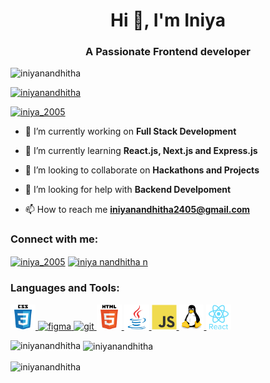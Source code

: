 <h1 align="center">Hi 👋, I'm Iniya</h1>
<h3 align="center">A Passionate Frontend developer</h3>

<p align="left"> <img src="https://komarev.com/ghpvc/?username=iniyanandhitha&label=Profile%20views&color=0e75b6&style=flat" alt="iniyanandhitha" /> </p>

<p align="left"> <a href="https://github.com/ryo-ma/github-profile-trophy"><img src="https://github-profile-trophy.vercel.app/?username=iniyanandhitha" alt="iniyanandhitha" /></a> </p>

<p align="left"> <a href="https://twitter.com/iniya_2005" target="blank"><img src="https://img.shields.io/twitter/follow/iniya_2005?logo=twitter&style=for-the-badge" alt="iniya_2005" /></a> </p>

- 🔭 I’m currently working on **Full Stack Development**

- 🌱 I’m currently learning **React.js, Next.js and Express.js**

- 👯 I’m looking to collaborate on **Hackathons and Projects**

- 🤝 I’m looking for help with **Backend Develpoment**

- 📫 How to reach me **iniyanandhitha2405@gmail.com**

<h3 align="left">Connect with me:</h3>
<p align="left">
<a href="https://twitter.com/iniya_2005" target="blank"><img align="center" src="https://raw.githubusercontent.com/rahuldkjain/github-profile-readme-generator/master/src/images/icons/Social/twitter.svg" alt="iniya_2005" height="30" width="40" /></a>
<a href="https://linkedin.com/in/iniya nandhitha n" target="blank"><img align="center" src="https://raw.githubusercontent.com/rahuldkjain/github-profile-readme-generator/master/src/images/icons/Social/linked-in-alt.svg" alt="iniya nandhitha n" height="30" width="40" /></a>
</p>

<h3 align="left">Languages and Tools:</h3>
<p align="left"> <a href="https://www.w3schools.com/css/" target="_blank" rel="noreferrer"> <img src="https://raw.githubusercontent.com/devicons/devicon/master/icons/css3/css3-original-wordmark.svg" alt="css3" width="40" height="40"/> </a> <a href="https://www.figma.com/" target="_blank" rel="noreferrer"> <img src="https://www.vectorlogo.zone/logos/figma/figma-icon.svg" alt="figma" width="40" height="40"/> </a> <a href="https://git-scm.com/" target="_blank" rel="noreferrer"> <img src="https://www.vectorlogo.zone/logos/git-scm/git-scm-icon.svg" alt="git" width="40" height="40"/> </a> <a href="https://www.w3.org/html/" target="_blank" rel="noreferrer"> <img src="https://raw.githubusercontent.com/devicons/devicon/master/icons/html5/html5-original-wordmark.svg" alt="html5" width="40" height="40"/> </a> <a href="https://www.java.com" target="_blank" rel="noreferrer"> <img src="https://raw.githubusercontent.com/devicons/devicon/master/icons/java/java-original.svg" alt="java" width="40" height="40"/> </a> <a href="https://developer.mozilla.org/en-US/docs/Web/JavaScript" target="_blank" rel="noreferrer"> <img src="https://raw.githubusercontent.com/devicons/devicon/master/icons/javascript/javascript-original.svg" alt="javascript" width="40" height="40"/> </a> <a href="https://www.linux.org/" target="_blank" rel="noreferrer"> <img src="https://raw.githubusercontent.com/devicons/devicon/master/icons/linux/linux-original.svg" alt="linux" width="40" height="40"/> </a> <a href="https://reactjs.org/" target="_blank" rel="noreferrer"> <img src="https://raw.githubusercontent.com/devicons/devicon/master/icons/react/react-original-wordmark.svg" alt="react" width="40" height="40"/> </a> </p>

<p><img align="left" src="https://github-readme-stats.vercel.app/api/top-langs?username=iniyanandhitha&show_icons=true&locale=en&layout=compact" alt="iniyanandhitha" /></p>

<p>&nbsp;<img align="center" src="https://github-readme-stats.vercel.app/api?username=iniyanandhitha&show_icons=true&locale=en" alt="iniyanandhitha" /></p>

<p><img align="center" src="https://github-readme-streak-stats.herokuapp.com/?user=iniyanandhitha&" alt="iniyanandhitha" /></p>
